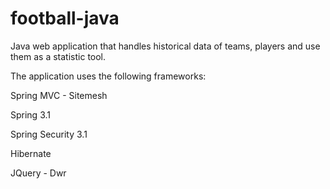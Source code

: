 football-java
=============

Java web application that handles historical data of teams, players and use them as a statistic tool.

The application uses the following frameworks:

Spring MVC - Sitemesh

Spring 3.1

Spring Security 3.1

Hibernate

JQuery - Dwr 

